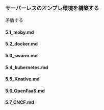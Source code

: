 ### サーバーレスのオンプレ環境を構築する
矛盾する
#### 5.1_moby.md
#### 5.2_docker.md
#### 5.3_swarm.md
#### 5.4_kubernetes.md
#### 5.5_Knative.md
#### 5.6_OpenFaaS.md
#### 5.7_CNCF.md
